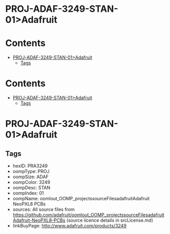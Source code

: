 
PROJ-ADAF-3249-STAN-01>Adafruit
===============================

Contents
========

* [PROJ-ADAF-3249-STAN-01>Adafruit](#proj-adaf-3249-stan-01adafruit)
	* [Tags](#tags)

Contents
========

* [PROJ-ADAF-3249-STAN-01>Adafruit](#proj-adaf-3249-stan-01adafruit)
	* [Tags](#tags)

# PROJ-ADAF-3249-STAN-01>Adafruit

## Tags

- hexID: PRA3249
- oompType: PROJ
- oompSize: ADAF
- oompColor: 3249
- oompDesc: STAN
- oompIndex: 01
- oompName: oomlout_OOMP_projectssourceFilesadafruitAdafruit NeoPXL8 PCBs
- sources: All source files from https://github.com/adafruit/oomlout_OOMP_projectssourceFilesadafruitAdafruit-NeoPXL8-PCBs (source licence details in srcLicense.md)
- linkBuyPage: http://www.adafruit.com/products/3249
